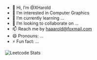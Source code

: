 - 👋 Hi, I’m @XHarold
- 👀 I’m interested in Computer Graphics
- 🌱 I’m currently learning ...
- 💞️ I’m looking to collaborate on ...
- 📫 Reach me by haaarold@foxmail.com
- 😄 Pronouns: ...
- ⚡ Fun fact: ...

![Leetcode Stats](https://leetcard.jacoblin.cool/haarold)
<!---
XHarold/XHarold is a ✨ special ✨ repository because its `README.md` (this file) appears on your GitHub profile.
You can click the Preview link to take a look at your changes.
--->

